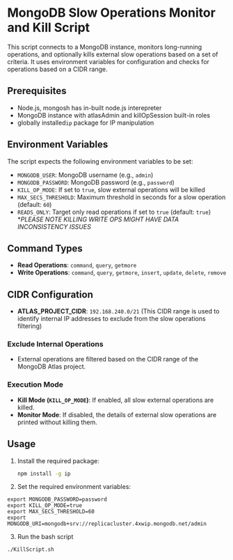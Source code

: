 # MongoDB Slow Operations Monitor and Kill Script

This script connects to a MongoDB instance, monitors long-running operations, and optionally kills external slow operations based on a set of criteria. It uses environment variables for configuration and checks for operations based on a CIDR range.

## Prerequisites

- Node.js, mongosh has in-built node.js interepreter 
- MongoDB instance with atlasAdmin and killOpSession built-in roles
- globally installed`ip` package for IP manipulation

## Environment Variables

The script expects the following environment variables to be set:

- `MONGODB_USER`: MongoDB username (e.g., `admin`)
- `MONGODB_PASSWORD`: MongoDB password (e.g., `password`)
- `KILL_OP_MODE`: If set to `true`, slow external operations will be killed
- `MAX_SECS_THRESHOLD`: Maximum threshold in seconds for a slow operation (default: `60`)
- `READS_ONLY`: Target only read operations if set to `true` (default: `true`) **PLEASE NOTE KILLING WRITE OPS MIGHT HAVE DATA INCONSISTENCY ISSUES*

## Command Types

- **Read Operations**: `command`, `query`, `getmore`
- **Write Operations**: `command`, `query`, `getmore`, `insert`, `update`, `delete`, `remove`

## CIDR Configuration

- **ATLAS_PROJECT_CIDR**: `192.168.240.0/21` (This CIDR range is used to identify internal IP addresses to exclude from the slow operations filtering)

### Exclude Internal Operations

- External operations are filtered based on the CIDR range of the MongoDB Atlas project.

### Execution Mode

- **Kill Mode (`KILL_OP_MODE`)**: If enabled, all slow external operations are killed.
- **Monitor Mode**: If disabled, the details of external slow operations are printed without killing them.

## Usage

1. Install the required package:
   ```bash
   npm install -g ip
   ```

2. Set the required environment variables:
```export MONGODB_USER=admin
export MONGODB_PASSWORD=password
export KILL_OP_MODE=true
export MAX_SECS_THRESHOLD=60
export MONGODB_URI=mongodb+srv://replicacluster.4xwip.mongodb.net/admin
```
3. Run the bash script
```
./KillScript.sh

```

